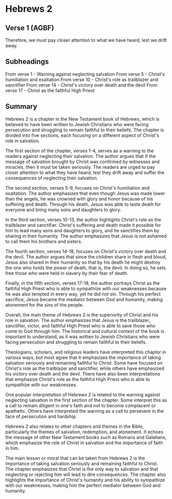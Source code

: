 # Hebrews 2

## Verse 1 (AGBF)

Therefore, we must pay closer attention to what we have heard, lest we drift away.

## Subheadings

From verse 1 - Warning against neglecting salvation
From verse 5 - Christ's humiliation and exaltation
From verse 10 - Christ's role as trailblazer and sanctifier
From verse 14 - Christ's victory over death and the devil
From verse 17 - Christ as the faithful High Priest

## Summary

Hebrews 2 is a chapter in the New Testament book of Hebrews, which is believed to have been written to Jewish Christians who were facing persecution and struggling to remain faithful to their beliefs. The chapter is divided into five sections, each focusing on a different aspect of Christ's role in salvation.

The first section of the chapter, verses 1-4, serves as a warning to the readers against neglecting their salvation. The author argues that if the message of salvation brought by Christ was confirmed by witnesses and miracles, then it must be taken seriously. The readers are urged to pay closer attention to what they have heard, lest they drift away and suffer the consequences of neglecting their salvation.

The second section, verses 5-9, focuses on Christ's humiliation and exaltation. The author emphasizes that even though Jesus was made lower than the angels, he was crowned with glory and honor because of his suffering and death. Through his death, Jesus was able to taste death for everyone and bring many sons and daughters to glory.

In the third section, verses 10-13, the author highlights Christ's role as the trailblazer and sanctifier. Christ's suffering and death made it possible for him to lead many sons and daughters to glory, and he sanctifies them by sharing in their humanity. The author emphasizes that Jesus is not ashamed to call them his brothers and sisters.

The fourth section, verses 14-18, focuses on Christ's victory over death and the devil. The author argues that since the children share in flesh and blood, Jesus also shared in their humanity so that by his death he might destroy the one who holds the power of death, that is, the devil. In doing so, he sets free those who were held in slavery by their fear of death.

Finally, in the fifth section, verses 17-18, the author portrays Christ as the faithful High Priest who is able to sympathize with our weaknesses because he was also tempted in every way, yet he did not sin. Through his perfect sacrifice, Jesus became the mediator between God and humanity, making atonement for the sins of the people.

Overall, the main theme of Hebrews 2 is the superiority of Christ and his role in salvation. The author emphasizes that Jesus is the trailblazer, sanctifier, victor, and faithful High Priest who is able to save those who come to God through him. The historical and cultural context of the book is important to understand, as it was written to Jewish Christians who were facing persecution and struggling to remain faithful to their beliefs. 

Theologians, scholars, and religious leaders have interpreted this chapter in various ways, but most agree that it emphasizes the importance of taking salvation seriously and remaining faithful to Christ. Some have focused on Christ's role as the trailblazer and sanctifier, while others have emphasized his victory over death and the devil. There have also been interpretations that emphasize Christ's role as the faithful High Priest who is able to sympathize with our weaknesses.

One popular interpretation of Hebrews 2 is related to the warning against neglecting salvation in the first section of the chapter. Some interpret this as a call to remain diligent in one's faith and not to become complacent or apathetic. Others have interpreted the warning as a call to persevere in the face of persecution and hardship.

Hebrews 2 also relates to other chapters and themes in the Bible, particularly the themes of salvation, redemption, and atonement. It echoes the message of other New Testament books such as Romans and Galatians, which emphasize the role of Christ in salvation and the importance of faith in him.

The main lesson or moral that can be taken from Hebrews 2 is the importance of taking salvation seriously and remaining faithful to Christ. The chapter emphasizes that Christ is the only way to salvation and that neglecting or rejecting him will lead to dire consequences. The chapter also highlights the importance of Christ's humanity and his ability to sympathize with our weaknesses, making him the perfect mediator between God and humanity.